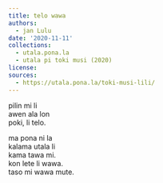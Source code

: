 ```yaml
---
title: telo wawa
authors:
  - jan Lulu
date: '2020-11-11'
collections:
  - utala.pona.la
  - utala pi toki musi (2020)
license:
sources:
  - https://utala.pona.la/toki-musi-lili/
---
```


pilin mi li  
awen ala lon  
poki, li telo.

ma pona ni la  
kalama utala li  
kama tawa mi.  
kon lete li wawa.  
taso mi wawa mute.
